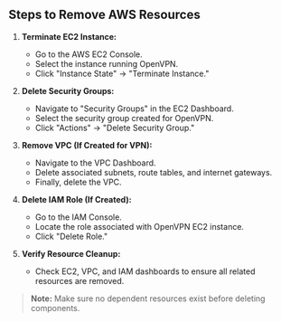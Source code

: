 ## Steps to Remove AWS Resources

1. **Terminate EC2 Instance:**
   - Go to the AWS EC2 Console.
   - Select the instance running OpenVPN.
   - Click "Instance State" → "Terminate Instance."

2. **Delete Security Groups:**
   - Navigate to "Security Groups" in the EC2 Dashboard.
   - Select the security group created for OpenVPN.
   - Click "Actions" → "Delete Security Group."

3. **Remove VPC (If Created for VPN):**
   - Navigate to the VPC Dashboard.
   - Delete associated subnets, route tables, and internet gateways.
   - Finally, delete the VPC.

4. **Delete IAM Role (If Created):**
   - Go to the IAM Console.
   - Locate the role associated with OpenVPN EC2 instance.
   - Click "Delete Role."

5. **Verify Resource Cleanup:**
   - Check EC2, VPC, and IAM dashboards to ensure all related resources are removed.

> **Note:** Make sure no dependent resources exist before deleting components.
